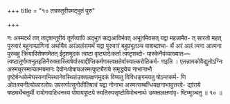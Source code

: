 +++
title = "१० तन्नस्तुरीपमद्भुतं पुरु"

+++

नः अस्मदर्थं तत् तादृशन्तुरीयं तूर्णंव्यापि अद्भुतं सद्यआविर्भवत् अभूतमिवसत् यद्वा महन्नामैत- त् सारतो महत् पुरुवारं बहूनाम्प्राणिनां अर्थायैव अरंअलंसमर्थं यद्वा पुरुवारं बहुप्रभूतञ्च वाशब्दश्चा- र्थे अरं अलं त्मना आत्मना पुरुबहु क्रियाविशेषणमेतत् ईदृशमुदकं त्वष्टा वृष्ट्यादेःकर्ता त्वष्टृशब्दो- यास्केनैवंव्याख्यातः—त्वष्टातूर्णमश्नुतइतिनैरुक्तास्त्विषेर्वास्याद्दीप्तिकर्मणस्त्वक्षतेर्वास्यात्करोतिकर्म- णइति । एतन्नामकोवैद्युतोऽग्निः अस्मयुरस्मान्कामयमानः देवोनःपोषायअस्मत्पुष्ट्यैराये समृद्धयेच नाभानाभौ वृष्टेर्बन्धकेमेघस्यनाभिस्थानेवस्थितंउक्तलक्षणमुदकं विष्यतु विविधङ्गमयतु षोऽन्तकर्म- णि ओतःश्यनीत्योकारलोपः उपसर्गात्सुनोतीतिषत्वं यद्वा नोनाभा अस्मत्सम्बन्धियज्ञनाभावुत्तरवे- द्यांराये षष्ठ्यर्थेचतुर्थी रायोगवादिधनस्य पोषायपूष्टये स्यतिरुपसृष्टोविमोचनार्थः उय्क्तलक्षणांवृ- ष्टिम्मुञ्चतु ॥ १० ॥